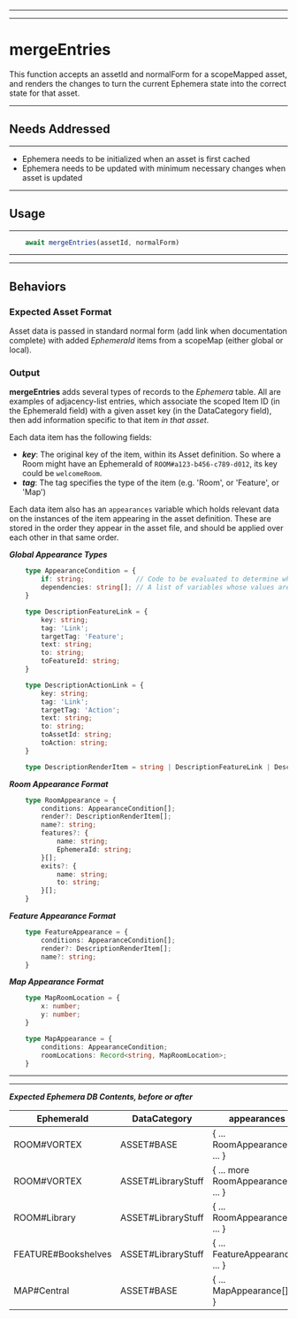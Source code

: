 
---
---

# mergeEntries
This function accepts an assetId and normalForm for a scopeMapped asset, and renders
the changes to turn the current Ephemera state into the correct state for that
asset.

---

## Needs Addressed

---

- Ephemera needs to be initialized when an asset is first cached
- Ephemera needs to be updated with minimum necessary changes when asset is updated

---

## Usage

---

```js
    await mergeEntries(assetId, normalForm)
```

---
---

## Behaviors

### Expected Asset Format
Asset data is passed in standard normal form (add link when documentation complete) with added *EphemeraId* items from a scopeMap (either global or local).

### Output

**mergeEntries** adds several types of records to the *Ephemera* table.  All are examples of adjacency-list entries,
which associate the scoped Item ID (in the EphemeraId field) with a given asset key (in the DataCategory field),
then add information specific to that item *in that asset*.

Each data item has the following fields:

- ***key***: The original key of the item, within its Asset definition.  So where a Room might have an EphemeraId of `ROOM#a123-b456-c789-d012`, its key could be `welcomeRoom`.
- ***tag***:  The tag specifies the type of the item (e.g. 'Room', or 'Feature', or 'Map')

Each data item also has an `appearances` variable which holds relevant data on the instances of the item appearing
in the asset definition.  These are stored in the order they appear in the asset file, and should be applied over
each other in that same order.

***Global Appearance Types***

```ts
    type AppearanceCondition = {
        if: string;             // Code to be evaluated to determine whether this Appearance is active
        dependencies: string[]; // A list of variables whose values are used in this code
    }

    type DescriptionFeatureLink = {
        key: string;
        tag: 'Link';
        targetTag: 'Feature';
        text: string;
        to: string;
        toFeatureId: string;
    }

    type DescriptionActionLink = {
        key: string;
        tag: 'Link';
        targetTag: 'Action';
        text: string;
        to: string;
        toAssetId: string;
        toAction: string;
    }

    type DescriptionRenderItem = string | DescriptionFeatureLink | DescriptionActionLink
```

***Room Appearance Format***

```ts
    type RoomAppearance = {
        conditions: AppearanceCondition[];
        render?: DescriptionRenderItem[];
        name?: string;
        features?: {
            name: string;
            EphemeraId: string;
        }[];
        exits?: {
            name: string;
            to: string;
        }[];
    }
```

***Feature Appearance Format***

```ts
    type FeatureAppearance = {
        conditions: AppearanceCondition[];
        render?: DescriptionRenderItem[];
        name?: string;
    }
```

***Map Appearance Format***

```ts
    type MapRoomLocation = {
        x: number;
        y: number;
    }

    type MapAppearance = {
        conditions: AppearanceCondition;
        roomLocations: Record<string, MapRoomLocation>;
    }
```

---
---

***Expected Ephemera DB Contents, before or after***

| EphemeraId | DataCategory | appearances |
| --- | --- | --- |
| ROOM#VORTEX | ASSET#BASE | { ... RoomAppearance[] ... } |
| ROOM#VORTEX | ASSET#LibraryStuff | { ... more RoomAppearance[] ... } |
| ROOM#Library | ASSET#LibraryStuff | { ... RoomAppearance[] ... } |
| FEATURE#Bookshelves | ASSET#LibraryStuff | { ... FeatureAppearance[] ... } |
| MAP#Central | ASSET#BASE | { ... MapAppearance[] ... }